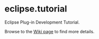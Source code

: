# eclipse.tutorial
Eclipse Plug-in Development Tutorial.

Browse to the [Wiki page](https://github.com/ecsoya/eclipse.tutorial/wiki) to find more details.
